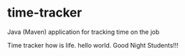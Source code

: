 # time-tracker
Java (Maven) application for tracking time on the job

Time tracker
how is life.
hello world.
Good Night Students!!!

